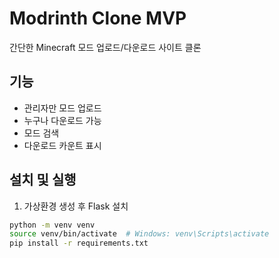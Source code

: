 # Modrinth Clone MVP

간단한 Minecraft 모드 업로드/다운로드 사이트 클론

## 기능
- 관리자만 모드 업로드
- 누구나 다운로드 가능
- 모드 검색
- 다운로드 카운트 표시

## 설치 및 실행
1. 가상환경 생성 후 Flask 설치
```bash
python -m venv venv
source venv/bin/activate  # Windows: venv\Scripts\activate
pip install -r requirements.txt
